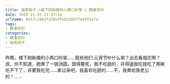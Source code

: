 ```yaml
---
title: 搞笑段子->楼下刚新婚的小两口吵架 | 糗事百科
date: 2019-11-25 21:33:54
urlname: 0e17cc942fa18af05b52bb77daf93afa
tags: 
- 糗事百科
categories:
- 糗事百科
- 搞笑段子
---
```

昨晚，楼下刚新婚的小两口吵架……我劝他们:元宵节吵什么架？出去看烟花啊？叔，你不知道，她煮了一锅汤圆，甜得要死，我不吃甜的，非得逼我吃我吃了两碗吃不下了，非要我吃完……拿过来吧，我喜欢吃甜的……不，我煮给我老公的！……


